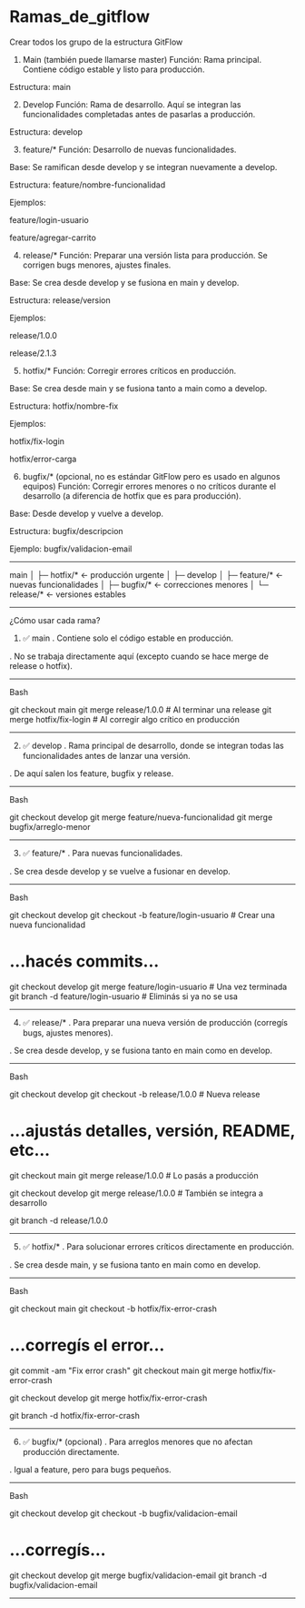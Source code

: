# Ramas_de_gitflow
Crear todos los grupo de la estructura GitFlow

1. Main (también puede llamarse master)
Función: Rama principal. Contiene código estable y listo para producción.

Estructura: main

2. Develop
Función: Rama de desarrollo. Aquí se integran las funcionalidades completadas antes de pasarlas a producción.

Estructura: develop

3. feature/*
Función: Desarrollo de nuevas funcionalidades.

Base: Se ramifican desde develop y se integran nuevamente a develop.

Estructura: feature/nombre-funcionalidad

Ejemplos:

feature/login-usuario

feature/agregar-carrito


4. release/*
Función: Preparar una versión lista para producción. Se corrigen bugs menores, ajustes finales.

Base: Se crea desde develop y se fusiona en main y develop.

Estructura: release/version

Ejemplos:

release/1.0.0

release/2.1.3

5. hotfix/*
Función: Corregir errores críticos en producción.

Base: Se crea desde main y se fusiona tanto a main como a develop.

Estructura: hotfix/nombre-fix

Ejemplos:

hotfix/fix-login

hotfix/error-carga

6. bugfix/* (opcional, no es estándar GitFlow pero es usado en algunos equipos)
Función: Corregir errores menores o no críticos durante el desarrollo (a diferencia de hotfix que es para producción).

Base: Desde develop y vuelve a develop.

Estructura: bugfix/descripcion

Ejemplo: bugfix/validacion-email
______________________________________________
main
│
├─ hotfix/*     ← producción urgente
│
├─ develop
│   ├─ feature/*  ← nuevas funcionalidades
│   ├─ bugfix/*   ← correcciones menores
│   └─ release/*  ← versiones estables
______________________________________________
¿Cómo usar cada rama?

 1. ✅ main
. Contiene solo el código estable en producción.

. No se trabaja directamente aquí (excepto cuando se hace merge de release o hotfix).
______________________________________________________________________________________
Bash

git checkout main
git merge release/1.0.0      # Al terminar una release
git merge hotfix/fix-login   # Al corregir algo crítico en producción
______________________________________________________________________________________
2. ✅ develop
. Rama principal de desarrollo, donde se integran todas las funcionalidades antes de lanzar una versión.

. De aquí salen los feature, bugfix y release.
______________________________________________________________________________________
Bash

git checkout develop
git merge feature/nueva-funcionalidad
git merge bugfix/arreglo-menor
______________________________________________________________________________________
3. ✅ feature/*
. Para nuevas funcionalidades.

. Se crea desde develop y se vuelve a fusionar en develop.
______________________________________________________________________________________
Bash

git checkout develop
git checkout -b feature/login-usuario    # Crear una nueva funcionalidad

# ...hacés commits...

git checkout develop
git merge feature/login-usuario         # Una vez terminada
git branch -d feature/login-usuario     # Eliminás si ya no se usa
_____________________________________________________________________________________
4. ✅ release/*
. Para preparar una nueva versión de producción (corregís bugs, ajustes menores).

. Se crea desde develop, y se fusiona tanto en main como en develop.
____________________________________________________________________________________
Bash

git checkout develop
git checkout -b release/1.0.0            # Nueva release

# ...ajustás detalles, versión, README, etc...

git checkout main
git merge release/1.0.0                 # Lo pasás a producción

git checkout develop
git merge release/1.0.0                 # También se integra a desarrollo

git branch -d release/1.0.0
__________________________________________________________________________________
5. ✅ hotfix/*
. Para solucionar errores críticos directamente en producción.

. Se crea desde main, y se fusiona tanto en main como en develop.
___________________________________________________________________________________
Bash

git checkout main
git checkout -b hotfix/fix-error-crash

# ...corregís el error...

git commit -am "Fix error crash"
git checkout main
git merge hotfix/fix-error-crash

git checkout develop
git merge hotfix/fix-error-crash

git branch -d hotfix/fix-error-crash
_____________________________________________________________________________________
6. ✅ bugfix/* (opcional)
. Para arreglos menores que no afectan producción directamente.

. Igual a feature, pero para bugs pequeños.
______________________________________________________________________________________
Bash

git checkout develop
git checkout -b bugfix/validacion-email

# ...corregís...

git checkout develop
git merge bugfix/validacion-email
git branch -d bugfix/validacion-email
______________________________________________________________________________________


